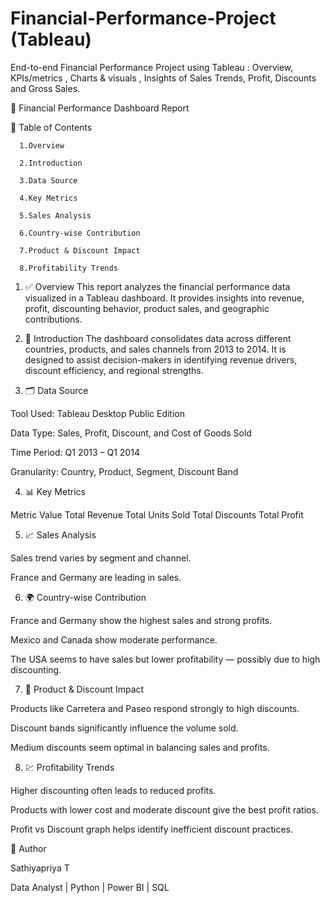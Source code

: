# Financial-Performance-Project (Tableau)
End-to-end Financial Performance Project using Tableau : Overview, KPIs/metrics , Charts &amp; visuals , Insights  of Sales Trends, Profit, Discounts and Gross Sales.

📘 Financial Performance Dashboard Report

  📑 Table of Contents
  
      1.Overview
      
      2.Introduction
      
      3.Data Source
      
      4.Key Metrics
      
      5.Sales Analysis
      
      6.Country-wise Contribution
      
      7.Product & Discount Impact
      
      8.Profitability Trends
      

1. ✅ Overview
This report analyzes the financial performance data visualized in a Tableau dashboard. It provides insights into revenue, profit, discounting behavior, product sales, and geographic contributions.

2. 📖 Introduction
The dashboard consolidates data across different countries, products, and sales channels from 2013 to 2014. It is designed to assist decision-makers in identifying revenue drivers, discount efficiency, and regional strengths.


3. 🗂️ Data Source

Tool Used: Tableau Desktop Public Edition

Data Type: Sales, Profit, Discount, and Cost of Goods Sold

Time Period: Q1 2013 – Q1 2014

Granularity: Country, Product, Segment, Discount Band


4. 📊 Key Metrics
   
Metric	Value
Total Revenue 
Total Units Sold
Total Discounts
Total Profit	

5. 📈 Sales Analysis

Sales trend varies by segment and channel.

France and Germany are leading in sales.


6. 🌍 Country-wise Contribution

France and Germany show the highest sales and strong profits.

Mexico and Canada show moderate performance.

The USA seems to have sales but lower profitability — possibly due to high discounting.

7. 🎯 Product & Discount Impact
   
Products like Carretera and Paseo respond strongly to high discounts.

Discount bands significantly influence the volume sold.

Medium discounts seem optimal in balancing sales and profits.

8. 💹 Profitability Trends

Higher discounting often leads to reduced profits.

Products with lower cost and moderate discount give the best profit ratios.

Profit vs Discount graph helps identify inefficient discount practices.


🧠 Author

Sathiyapriya  T

Data Analyst | Python | Power BI | SQL


